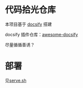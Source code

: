 # 代码拾光仓库
本项目基于 [docsify](https://docsify.js.org) 搭建

docsify 插件仓库：[awesome-docsify](https://github.com/docsifyjs/awesome-docsify?tab=readme-ov-file#plugins)

尽量循循善诱？

# 部署
见[serve.sh](./serve.sh)